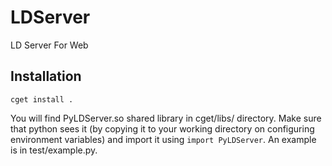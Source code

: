 # LDServer
LD Server For Web

## Installation

`cget install .`

You will find PyLDServer.so shared library in cget/libs/ directory.
Make sure that python sees it (by copying it to your working directory on configuring environment variables) and import it using `import PyLDServer`.
An example is in test/example.py.

